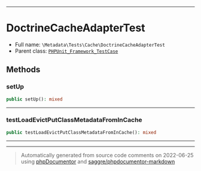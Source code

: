 ***

# DoctrineCacheAdapterTest





* Full name: `\Metadata\Tests\Cache\DoctrineCacheAdapterTest`
* Parent class: [`PHPUnit_Framework_TestCase`](../../../PHPUnit_Framework_TestCase.md)




## Methods


### setUp



```php
public setUp(): mixed
```











***

### testLoadEvictPutClassMetadataFromInCache



```php
public testLoadEvictPutClassMetadataFromInCache(): mixed
```











***


***
> Automatically generated from source code comments on 2022-06-25 using [phpDocumentor](http://www.phpdoc.org/) and [saggre/phpdocumentor-markdown](https://github.com/Saggre/phpDocumentor-markdown)
